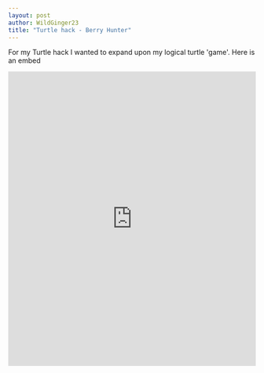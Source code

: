```yaml
---
layout: post
author: WildGinger23
title: "Turtle hack - Berry Hunter"
---
```


For my Turtle hack I wanted to expand upon my logical turtle 'game'. Here is an embed

<iframe src="https://trinket.io/embed/python/70f2889ead" width="100%" height="600" frameborder="0" marginwidth="0" marginheight="0" allowfullscreen></iframe>

